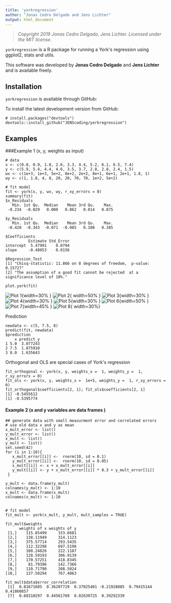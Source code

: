 ```yaml
---
title: 'yorkregression'
author: "Jonas Cedro Delgado and Jens Lichter"
output: html_document
---
```


> *Copyright 2019 Jonas Cedro Delgado, Jens Lichter. Licensed under the MIT license.*

`yorkregression` is a R package for running a York's regression using ggplot2, stats and utils.

This software was developed by **Jonas Cedro Delgado** and **Jens Lichter** and is available freely.

## Installation
`yorkregression` is available through GitHub:

To install the latest development version from GitHub:

```{r}
# install.packages("devtools")
devtools::install_github("JENScoding/yorkregression")
```

## Examples
###Example 1 (x, y, weights as input)
```{r}
# data
x <- c(0.0, 0.9, 1.8, 2.6, 3.3, 4.4, 5.2, 6.1, 6.5, 7.4)
y <- c(5.9, 5.4, 4.4, 4.6, 3.5, 3.7, 2.8, 2.8, 2.4, 1.5)
wx <- c(1e+3, 1e+3, 5e+2, 8e+2, 2e+2, 8e+1, 6e+1, 2e+1, 1.8, 1)
wy <- c(1, 1.8, 4, 8, 20, 20, 70, 70, 1e+2, 5e+2)

# fit model
fit <- york(x, y, wx, wy, r_xy_errors = 0)
summary(fit)
$x_Residuals
   Min. 1st Qu.  Median    Mean 3rd Qu.    Max. 
 -0.234  -0.029   0.000   0.062   0.014   0.875 

$y_Residuals
   Min. 1st Qu.  Median    Mean 3rd Qu.    Max. 
 -0.420  -0.343  -0.071  -0.085   0.108   0.385 

$Coefficients
          Estimate Std_Error
intercept  5.47991    0.0794
slope     -0.48053    0.0156

$Regression_Test
[1] "Chisq-statistic: 11.866 on 8 degrees of freedom,  p-value: 0.15727"              
[2] "The assumption of a good fit cannot be rejected  at a significance level of 10%."

plot.york(fit)

```

![Plot 1](inst/Rplot0.png "fig:"){width=30% } ![Plot 2](inst/Rplot1.png "fig:"){
width=50% }
![Plot 3](inst/Rplot3.png "fig:"){width=30% } ![Plot 4](inst/Rplot4.png "fig:"){width=30% }
![Plot 5](inst/Rplot5.png "fig:"){width=30% } ![Plot 6](inst/Rplot6.png "fig:"){width=50% }
![Plot 7](inst/Rplot7.png "fig:"){width=45% } ![Plot 8](inst/Rplot8.png "fig:"){
width=30%}


Prediction
```{r}
newdata <- c(5, 7.5, 8)
predict(fit, newdata)
$prediction
    x predict_y
1 5.0  3.077243
2 7.5  1.875910
3 8.0  1.635643
```


Orthogonal and OLS are special cases of York's regression
```{r}
fit_orthogonal <- york(x, y, weights_x =  1, weights_y =  1, r_xy_errors = 0)
fit_ols <- york(x, y, weights_x =  1e+5, weights_y =  1, r_xy_errors = 0)
fit_orthogonal$coefficients[2, 1]; fit_ols$coefficients[2, 1]
[1] -0.5455612
[1] -0.5395774
```


#### Example 2 (x and y variables are data frames )
```{r}
## generate data with small measurment error and correlated errors
# use old data x and y as mean
x_mult_error <- list()
y_mult_error <- list()
x_mult <- list()
y_mult <- list()
set.seed(42)
for (i in 1:10){
   x_mult_error[[i]] <-  rnorm(10, sd = 0.1)
   y_mult_error[[i]] <-  rnorm(10, sd = 0.05)
   x_mult[[i]] <- x + x_mult_error[[i]]
   y_mult[[i]] <- y + x_mult_error[[i]] * 0.3 + y_mult_error[[i]]
 }

y_mult <- data.frame(y_mult)
colnames(y_mult) <- 1:10
x_mult <- data.frame(x_mult)
colnames(x_mult) <- 1:10


# fit model
fit_mult <- york(x_mult, y_mult, mult_samples = TRUE)

fit_mult$weights
      weights of x weights of y
 [1,]    115.85499     333.6681
 [2,]    138.11949     314.1123
 [3,]    375.57714     293.5435
 [4,]    112.32298     697.5198
 [5,]    108.24826     222.1187
 [6,]    128.59193     386.9139
 [7,]    170.57251     418.8345
 [8,]     81.79396     142.7366
 [9,]    110.71790     208.5024
[10,]    137.50294     767.4863

fit_mult$data$error_correlation
 [1]  0.81671605  0.36207729  0.37025401 -0.21928085  0.79415144  0.41860857
 [7]  0.68310297  0.44561769  0.02630725  0.39292339
```


